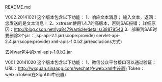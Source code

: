 README.md

V002.20141021
这个版本包含以下功能：
1、响应文本消息；
	输入文本，返回：您发送的是文本消息！
2、xstream使用1.4.7的高版本，否则SAE报错；
	详细原因：http://blog.csdn.net/lyq8479/article/details/38878543
3、部署到SAE时要删除3个jar：
	jsp-api-2.1.jar(scope:provide)
	servlet-api-2.4.jar(scope:provide)
	xml-apis-1.0.b2.jar(exclusions方式)

去掉war包中的xml-apis-1.0.b2.jar

V001.20141020
这个版本包含以下功能：
1、微信公众平台接口可以通过验证：
	URL：http://wxquan.sinaapp.com/wechat(在web.xml中设置)
	Token：weixinToken(在SignUtil中设置)